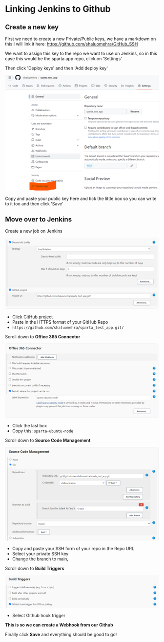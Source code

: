 # Linking Jenkins to Github

## Create a new key

First we need to create a new Private/Public keys, we have a markdown on this I will link it here: https://github.com/shaluomehra/GitHub_SSH

We want to assign this key to the repo we want to use on Jenkins, so in this case this would be the sparta app repo, click on 'Settings' <br>

Then click 'Deploy keys' and then 'Add deploy key' 

![Screenshot 2023-10-11 143456.png](images_2%2FScreenshot%202023-10-11%20143456.png)

Copy and paste your public key here and tick the little box so you can write to it too and then click 'Save'

## Move over to Jenkins

Create a new job on Jenkins

![Screenshot 2023-10-11 164006.png](images_2%2FScreenshot%202023-10-11%20164006.png)
- Click GitHub project
- Paste in the HTTPS format of your GitHub Repo
- `https://github.com/shaluomehra/sparta_test_app.git/`

Scroll down to **Office 365 Connector**

![Screenshot 2023-10-11 164237.png](images_2%2FScreenshot%202023-10-11%20164237.png)
- Click the last box
- Copy this: `sparta-ubuntu-node`

Scroll down to **Source Code Management**

![Screenshot 2023-10-11 164432.png](images_2%2FScreenshot%202023-10-11%20164432.png)
- Copy and paste your SSH form of your repo in the Repo URL
- Select your private SSH key
- Change the branch to main,

Scroll down to **Build Triggers**

![Screenshot 2023-10-11 164714.png](images_2%2FScreenshot%202023-10-11%20164714.png)
- Select Github hook trigger

**This is so we can create a Webhook from our Github**

Finally click **Save** and everything should be good to go!


















